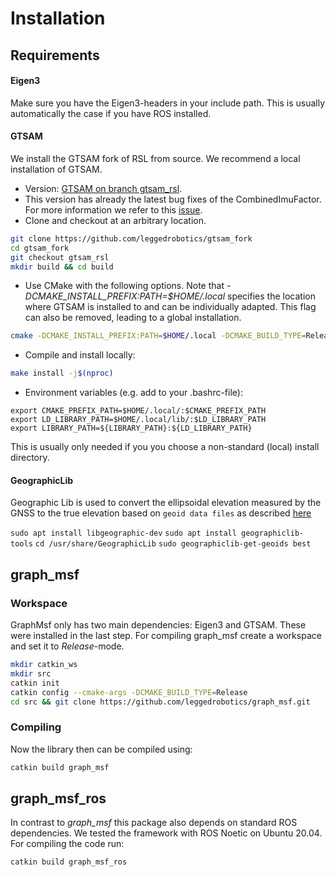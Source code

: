 # Installation

## Requirements

#### Eigen3
Make sure you have the Eigen3-headers in your include path. This is usually automatically the case if you have ROS installed.

#### GTSAM
We install the GTSAM fork of RSL from source. We recommend a local installation of GTSAM.

* Version: [GTSAM on branch gtsam_rsl](https://github.com/leggedrobotics/gtsam_fork/tree/gtsam_rsl). 
* This version has already the latest bug fixes of the CombinedImuFactor. For more information we refer to this [issue](https://github.com/borglab/gtsam/commit/587678e0b761188e33db376cd552c417650c96ee#diff-278a5de28881129d36f253ed7fa64129312e5e1d9a042aa850424c2a93392e1f).
* Clone and checkout at an arbitrary location.
```bash
git clone https://github.com/leggedrobotics/gtsam_fork
cd gtsam_fork
git checkout gtsam_rsl
mkdir build && cd build
```

* Use CMake with the following options. Note that _-DCMAKE_INSTALL_PREFIX:PATH=$HOME/.local_ specifies the location where GTSAM is installed to and can be individually adapted. This flag can also be removed, leading to a global installation.

```bash
cmake -DCMAKE_INSTALL_PREFIX:PATH=$HOME/.local -DCMAKE_BUILD_TYPE=Release -DGTSAM_POSE3_EXPMAP=ON -DGTSAM_ROT3_EXPMAP=ON -DGTSAM_USE_QUATERNIONS=ON -DGTSAM_USE_SYSTEM_EIGEN=ON -DGTSAM_BUILD_WITH_MARCH_NATIVE=OFF ..
``` 

* Compile and install locally:

```bash
make install -j$(nproc)
```

* Environment variables (e.g. add to your .bashrc-file):

```
export CMAKE_PREFIX_PATH=$HOME/.local/:$CMAKE_PREFIX_PATH
export LD_LIBRARY_PATH=$HOME/.local/lib/:$LD_LIBRARY_PATH
export LIBRARY_PATH=${LIBRARY_PATH}:${LD_LIBRARY_PATH}
```
This is usually only needed if you you choose a non-standard (local) install directory.

#### GeographicLib

Geographic Lib is used to convert the ellipsoidal elevation measured by the GNSS to the true elevation based on `geoid data files` as described [here](https://geographiclib.sourceforge.io/C++/doc/geoid.html)

`sudo apt install libgeographic-dev`
`sudo apt install geographiclib-tools`
`cd /usr/share/GeographicLib`
`sudo geographiclib-get-geoids best`

## graph_msf
### Workspace
GraphMsf only has two main dependencies: Eigen3 and GTSAM. These were installed in the last step.
For compiling graph_msf create a workspace and set it to _Release_-mode.
```bash
mkdir catkin_ws
mkdir src
catkin init
catkin config --cmake-args -DCMAKE_BUILD_TYPE=Release
cd src && git clone https://github.com/leggedrobotics/graph_msf.git
```

### Compiling
Now the library then can be compiled using:
```bash
catkin build graph_msf
```

## graph_msf_ros
In contrast to _graph_msf_ this package also depends on standard ROS dependencies. We tested the framework with ROS Noetic on Ubuntu 20.04.
For compiling the code run:
```bash
catkin build graph_msf_ros
```
